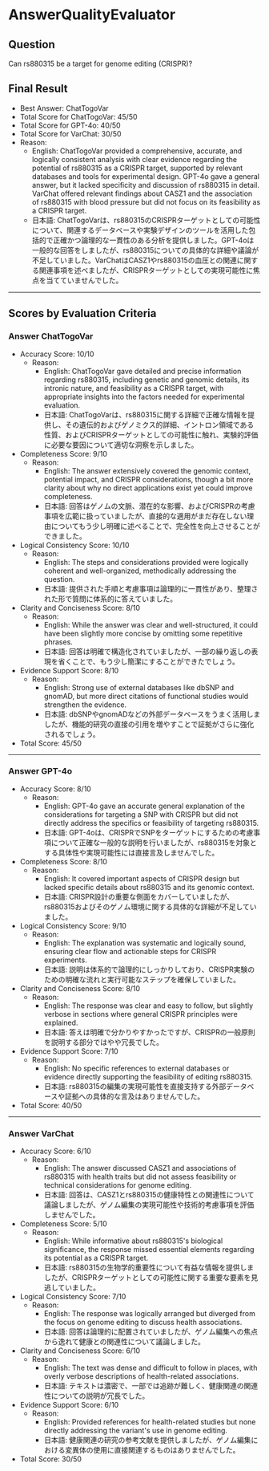 # AnswerQualityEvaluator

## Question

Can rs880315 be a target for genome editing (CRISPR)?

## Final Result

- Best Answer: ChatTogoVar
- Total Score for ChatTogoVar: 45/50
- Total Score for GPT-4o: 40/50
- Total Score for VarChat: 30/50
- Reason:
  - English: ChatTogoVar provided a comprehensive, accurate, and logically consistent analysis with clear evidence regarding the potential of rs880315 as a CRISPR target, supported by relevant databases and tools for experimental design. GPT-4o gave a general answer, but it lacked specificity and discussion of rs880315 in detail. VarChat offered relevant findings about CASZ1 and the association of rs880315 with blood pressure but did not focus on its feasibility as a CRISPR target.
  - 日本語: ChatTogoVarは、rs880315のCRISPRターゲットとしての可能性について、関連するデータベースや実験デザインのツールを活用した包括的で正確かつ論理的な一貫性のある分析を提供しました。GPT-4oは一般的な回答をしましたが、rs880315についての具体的な詳細や議論が不足していました。VarChatはCASZ1やrs880315の血圧との関連に関する関連事項を述べましたが、CRISPRターゲットとしての実現可能性に焦点を当てていませんでした。

---

## Scores by Evaluation Criteria

### Answer ChatTogoVar
- Accuracy Score: 10/10
  - Reason: 
    - English: ChatTogoVar gave detailed and precise information regarding rs880315, including genetic and genomic details, its intronic nature, and feasibility as a CRISPR target, with appropriate insights into the factors needed for experimental evaluation.
    - 日本語: ChatTogoVarは、rs880315に関する詳細で正確な情報を提供し、その遺伝的およびゲノミクス的詳細、イントロン領域である性質、およびCRISPRターゲットとしての可能性に触れ、実験的評価に必要な要因について適切な洞察を示しました。
- Completeness Score: 9/10
  - Reason: 
    - English: The answer extensively covered the genomic context, potential impact, and CRISPR considerations, though a bit more clarity about why no direct applications exist yet could improve completeness.
    - 日本語: 回答はゲノムの文脈、潜在的な影響、およびCRISPRの考慮事項を広範に扱っていましたが、直接的な適用がまだ存在しない理由についてもう少し明確に述べることで、完全性を向上させることができました。
- Logical Consistency Score: 10/10
  - Reason: 
    - English: The steps and considerations provided were logically coherent and well-organized, methodically addressing the question.
    - 日本語: 提供された手順と考慮事項は論理的に一貫性があり、整理された形で質問に体系的に答えていました。
- Clarity and Conciseness Score: 8/10
  - Reason: 
    - English: While the answer was clear and well-structured, it could have been slightly more concise by omitting some repetitive phrases.
    - 日本語: 回答は明確で構造化されていましたが、一部の繰り返しの表現を省くことで、もう少し簡潔にすることができたでしょう。
- Evidence Support Score: 8/10
  - Reason: 
    - English: Strong use of external databases like dbSNP and gnomAD, but more direct citations of functional studies would strengthen the evidence.
    - 日本語: dbSNPやgnomADなどの外部データベースをうまく活用しましたが、機能的研究の直接の引用を増やすことで証拠がさらに強化されるでしょう。
- Total Score: 45/50

---

### Answer GPT-4o
- Accuracy Score: 8/10
  - Reason: 
    - English: GPT-4o gave an accurate general explanation of the considerations for targeting a SNP with CRISPR but did not directly address the specifics or feasibility of targeting rs880315.
    - 日本語: GPT-4oは、CRISPRでSNPをターゲットにするための考慮事項について正確な一般的な説明を行いましたが、rs880315を対象とする具体性や実現可能性には直接言及しませんでした。
- Completeness Score: 8/10
  - Reason: 
    - English: It covered important aspects of CRISPR design but lacked specific details about rs880315 and its genomic context.
    - 日本語: CRISPR設計の重要な側面をカバーしていましたが、rs880315およびそのゲノム環境に関する具体的な詳細が不足していました。
- Logical Consistency Score: 9/10
  - Reason: 
    - English: The explanation was systematic and logically sound, ensuring clear flow and actionable steps for CRISPR experiments.
    - 日本語: 説明は体系的で論理的にしっかりしており、CRISPR実験のための明確な流れと実行可能なステップを確保していました。
- Clarity and Conciseness Score: 8/10
  - Reason: 
    - English: The response was clear and easy to follow, but slightly verbose in sections where general CRISPR principles were explained.
    - 日本語: 答えは明確で分かりやすかったですが、CRISPRの一般原則を説明する部分ではやや冗長でした。
- Evidence Support Score: 7/10
  - Reason: 
    - English: No specific references to external databases or evidence directly supporting the feasibility of editing rs880315.
    - 日本語: rs880315の編集の実現可能性を直接支持する外部データベースや証拠への具体的な言及はありませんでした。
- Total Score: 40/50

---

### Answer VarChat
- Accuracy Score: 6/10
  - Reason: 
    - English: The answer discussed CASZ1 and associations of rs880315 with health traits but did not assess feasibility or technical considerations for genome editing.
    - 日本語: 回答は、CASZ1とrs880315の健康特性との関連性について議論しましたが、ゲノム編集の実現可能性や技術的考慮事項を評価しませんでした。
- Completeness Score: 5/10
  - Reason: 
    - English: While informative about rs880315's biological significance, the response missed essential elements regarding its potential as a CRISPR target.
    - 日本語: rs880315の生物学的重要性について有益な情報を提供しましたが、CRISPRターゲットとしての可能性に関する重要な要素を見逃していました。
- Logical Consistency Score: 7/10
  - Reason: 
    - English: The response was logically arranged but diverged from the focus on genome editing to discuss health associations.
    - 日本語: 回答は論理的に配置されていましたが、ゲノム編集への焦点から逸れて健康との関連性について議論しました。
- Clarity and Conciseness Score: 6/10
  - Reason: 
    - English: The text was dense and difficult to follow in places, with overly verbose descriptions of health-related associations.
    - 日本語: テキストは濃密で、一部では追跡が難しく、健康関連の関連性についての説明が冗長でした。
- Evidence Support Score: 6/10
  - Reason: 
    - English: Provided references for health-related studies but none directly addressing the variant's use in genome editing.
    - 日本語: 健康関連の研究の参考文献を提供しましたが、ゲノム編集における変異体の使用に直接関連するものはありませんでした。
- Total Score: 30/50